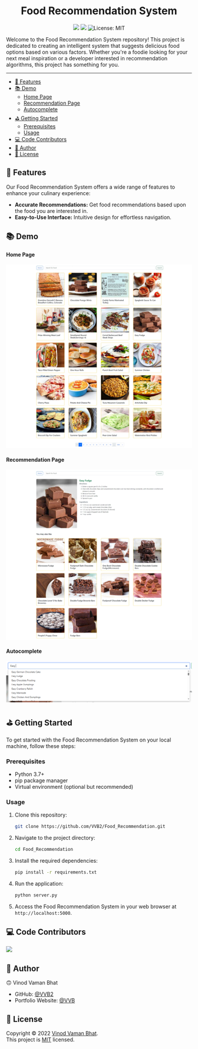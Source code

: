 <h1 align="center">Food Recommendation System</h1>
<p align="center">
    <img src="https://img.shields.io/github/contributors/VVB2/Food_Recommendation?style=flat-square" />
    <img src="https://img.shields.io/github/repo-size/VVB2/Food_Recommendation?style=flat-square" />
    <img alt="License: MIT" src="https://img.shields.io/badge/license-MIT-yellow.svg?style=flat-square" target="_blank" />
</p>

Welcome to the Food Recommendation System repository! This project is dedicated to creating an intelligent system that suggests delicious food options based on various factors. Whether you're a foodie looking for your next meal inspiration or a developer interested in recommendation algorithms, this project has something for you.

<hr>

- [📄  Features](#--features)
- [📚 Demo](#-demo)
    - [Home Page](#home-page)
    - [Recommendation Page](#recommendation-page)
    - [Autocomplete](#autocomplete)
- [⛳ Getting Started](#-getting-started)
  - [Prerequisites](#prerequisites)
  - [Usage](#usage)
- [💻 Code Contributors](#-code-contributors)
- [👤 Author](#-author)
- [📃 License](#-license)

## 📄  Features

Our Food Recommendation System offers a wide range of features to enhance your culinary experience:

- **Accurate Recommendations:** Get food recommendations based upon the food you are interested in.
- **Easy-to-Use Interface:** Intuitive design for effortless navigation.

## 📚 Demo

#### Home Page
[![Home Page](images/home.png)](images/home.png)

#### Recommendation Page
[![Alt text](images/recommendation.png)](images/recommendation.png)

#### Autocomplete
[![Alt text](images/search.png)](images/search.png)

## ⛳ Getting Started

To get started with the Food Recommendation System on your local machine, follow these steps:

### Prerequisites

- Python 3.7+
- pip package manager
- Virtual environment (optional but recommended)

### Usage 

1. Clone this repository:

   ```bash
   git clone https://github.com/VVB2/Food_Recommendation.git
   ```

2. Navigate to the project directory:

   ```bash
   cd Food_Recommendation
   ```

3. Install the required dependencies:

   ```bash
   pip install -r requirements.txt
   ```

4. Run the application:

   ```bash
   python server.py
   ```

5. Access the Food Recommendation System in your web browser at `http://localhost:5000`.

## 💻 Code Contributors

<a href="https://github.com/VVB2/Food_Recommendation/graphs/contributors">
  <img src="https://contrib.rocks/image?repo=VVB2/Food_Recommendation" />
</a>

## 👤 Author
🙃 Vinod Vaman Bhat
- GitHub: [@VVB2](https://github.com/VVB2)
- Portfolio Website: [@VVB](https://snazzy-tartufo-6f8f42.netlify.app/)

## 📃 License

Copyright © 2022 [Vinod Vaman Bhat](https://github.com/VVB2). <br>
This project is [MIT](https://github.com/kefranabg/readme-md-generator/blob/master/LICENSE) licensed.